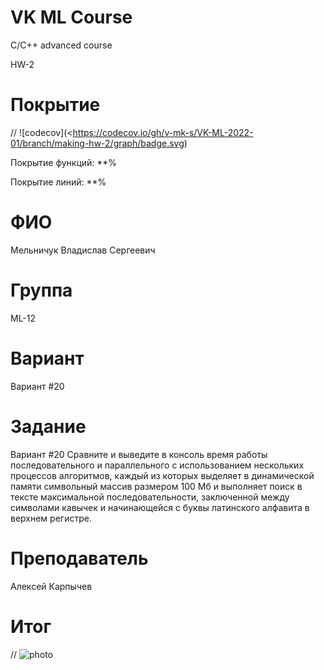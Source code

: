 # VK ML Course

C/C++ advanced course

HW-2

# Покрытие
// ![codecov](<https://codecov.io/gh/v-mk-s/VK-ML-2022-01/branch/making-hw-2/graph/badge.svg)

Покрытие функций: **%

Покрытие линий: **%

# ФИО

Мельничук Владислав Сергеевич

# Группа

ML-12

# Вариант

Вариант #20

# Задание

Вариант #20
Сравните и выведите в консоль время работы последовательного и параллельного с использованием нескольких процессов алгоритмов, каждый из которых выделяет в динамической памяти символьный массив размером 100 Мб и выполняет поиск в тексте максимальной последовательности, заключенной между символами кавычек и начинающейся с буквы латинского алфавита в верхнем регистре.

# Преподаватель

Алексей Карпычев

# Итог

// ![photo](https://photo1.jpg)
